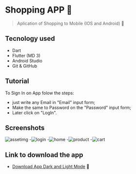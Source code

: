 # Shopping APP 🛒

>Aplication of Shopping to Mobile (IOS and Android) 📱

## Tecnology used
- Dart
- Flutter (MD 3)
- Android Studio
- Git & GitHub

## Tutorial
To Sign In on App folow the steps:
- just write any Email in "Email" input form;
- Make the same to Password on the "Password" input form;
- Later click on "LogIn".

## Screenshots
![assetimg](https://github.com/herbertribeiro19/app_layout/assets/84207944/91f91930-0944-4360-80a7-3ef75a4a812c)
-![login](https://user-images.githubusercontent.com/84207944/235372812-7edfa00e-a216-4ac6-8c84-c33fe77f7e3f.png)
-![home](https://user-images.githubusercontent.com/84207944/235372810-d1273cbc-cb7f-4b58-a7fc-e23965814bb0.png)
-![product](https://user-images.githubusercontent.com/84207944/235372814-51557f5c-98d8-42ab-97fa-6816e8386c4d.png)
-![cart](https://user-images.githubusercontent.com/84207944/235372809-6bb9e124-bc6c-4946-8fee-64e2fec6f451.png)

## Link to download the app
- [Download App Dark and Light Mode](https://drive.google.com/drive/folders/166UAKhdEAO6uKy3BjO4WD_Vdm2nE__7d?usp=share_link) 📱

